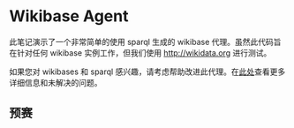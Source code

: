 # Wikibase Agent


此笔记演示了一个非常简单的使用 sparql 生成的 wikibase 代理。虽然此代码旨在针对任何 wikibase 实例工作，但我们使用 http://wikidata.org 进行测试。

如果您对 wikibases 和 sparql 感兴趣，请考虑帮助改进此代理。在[此处](https://github.com/donaldziff/langchain-wikibase)查看更多详细信息和未解决的问题。

## 预赛

